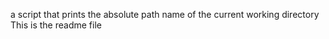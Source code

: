 a script that prints the absolute path name of the current working directory
This is the readme file